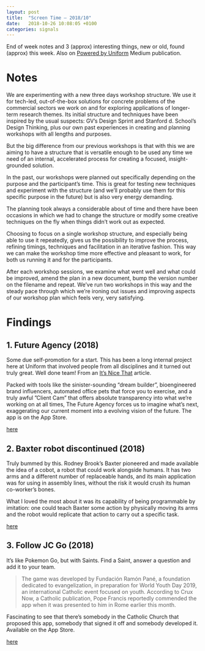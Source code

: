```yaml
---
layout: post
title:  "Screen Time — 2018/10"
date:   2018-10-26 10:08:05 +0100
categories: signals
---
```


End of week notes and 3 (approx) interesting things, new or old, found (approx) this week. Also on [Powered by Uniform](https://medium.com/uniform-creative-technology/tagged/weeknotes) Medium publication.

# Notes

We are experimenting with a new three days workshop structure. We use it for tech-led, out-of-the-box solutions for concrete problems of the commercial sectors we work on and for exploring applications of longer-term research themes. Its initial structure and techniques have been inspired by the usual suspects: GV’s Design Sprint and Stanford d. School’s Design Thinking, plus our own past experiences in creating and planning workshops with all lengths and purposes.

But the big difference from our previous workshops is that with this we are aiming to have a structure that is versatile enough to be used any time we need of an internal, accelerated process for creating a focused, insight-grounded solution.

In the past, our workshops were planned out specifically depending on the purpose and the participant’s time. This is great for testing new techniques and experiment with the structure (and we’ll probably use them for this specific purpose in the future) but is also very energy demanding.

The planning took always a considerable about of time and there have been occasions in which we had to change the structure or modify some creative techniques on the fly when things didn’t work out as expected.

Choosing to focus on a single workshop structure, and especially being able to use it repeatedly, gives us the possibility to improve the process, refining timings, techniques and facilitation in an iterative fashion. This way we can make the workshop time more effective and pleasant to work, for both us running it and for the participants.

After each workshop sessions, we examine what went well and what could be improved, amend the plan in a new document, bump the version number on the filename and repeat. We’ve run two workshops in this way and the steady pace through which we’re ironing out issues and improving aspects of our workshop plan which feels very, very satisfying.

# Findings

## 1. Future Agency (2018)

Some due self-promotion for a start. This has been a long internal project here at Uniform that involved people from all disciplines and it turned out truly great. Well done team! From an [It’s Nice That](https://www.itsnicethat.com/news/uniform-the-future-agency-app-241018) article.

Packed with tools like the sinister-sounding “dream builder”, bioengineered brand influencers, automated office pets that force you to exercise, and a truly awful ”Client Cam” that offers absolute transparency into what we’re working on at all times, The Future Agency forces us to imagine what’s next, exaggerating our current moment into a evolving vision of the future.
The app is on the App Store.

[here](https://design.uniform.net/thought-leadership/the-future-agency/)

## 2. Baxter robot discontinued (2018)

Truly bummed by this. Rodney Brook’s Baxter pioneered and made available the idea of a cobot, a robot that could work alongside humans. It has two arms and a different number of replaceable hands, and its main application was for using in assembly lines, without the risk it would crush its human co-worker’s bones.

What I loved the most about it was its capability of being programmable by imitation: one could teach Baxter some action by physically moving its arms and the robot would replicate that action to carry out a specific task.

[here](https://www.wired.com/story/a-long-goodbye-to-baxter-a-gentle-giant-among-robots/)

## 3. Follow JC Go (2018)

It’s like Pokemon Go, but with Saints. Find a Saint, answer a question and add it to your team.

>The game was developed by Fundación Ramón Pané, a foundation dedicated to evangelization, in preparation for World Youth Day 2019, an international Catholic event focused on youth. According to Crux Now, a Catholic publication, Pope Francis reportedly commended the app when it was presented to him in Rome earlier this month.

Fascinating to see that there’s somebody in the Catholic Church that proposed this app, somebody that signed it off and somebody developed it. Available on the App Store.

[here](https://qz.com/1434327/vatican-supports-an-app-that-is-pokemon-go-for-saints/)
